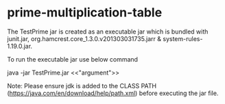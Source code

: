 # prime-multiplication-table
 
The TestPrime jar is created as an executable jar which is bundled with junit.jar, org.hamcrest.core_1.3.0.v201303031735.jarr & system-rules-1.19.0.jar.

To run the executable jar use below command

java -jar TestPrime.jar <<"argument">>

Note: Please ensure jdk is added to the CLASS PATH (https://java.com/en/download/help/path.xml) before executing the jar file.

